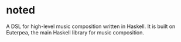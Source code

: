# noted
A DSL for high-level music composition written in Haskell. It is built on Euterpea, the main Haskell library for music composition.  
